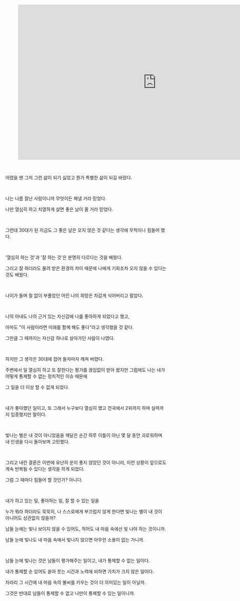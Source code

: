 <figure data-ke-type="video" data-ke-style="alignCenter" data-video-host="kakaotv" data-video-url="https://tv.kakao.com/v/448762242" data-video-thumbnail="https://scrap.kakaocdn.net/dn/X4lm0/hyWKGxCn7J/wLTaWBVnDQBZtbyUPdZup1/img.jpg?width=1920&amp;height=1080&amp;face=0_0_1920_1080,https://scrap.kakaocdn.net/dn/bjuleZ/hyWOp12RCD/EOKmrrnsO5XUyjqQaaNbMk/img.jpg?width=1920&amp;height=1080&amp;face=0_0_1920_1080" data-video-width="860" data-video-height="484" data-video-origin-width="860" data-video-origin-height="484" data-ke-mobilestyle="widthContent" data-video-play-service="daum_tistory" data-original-url="" data-video-title=""><iframe src="https://play-tv.kakao.com/embed/player/cliplink/448762242?service=daum_tistory" width="860" height="484" frameborder="0" allowfullscreen="true"></iframe>
<figcaption style="display: none;"></figcaption>
</figure>
<p data-ke-size="size16">&nbsp;</p>
<p data-ke-size="size16">어렸을 땐 그저 그런 삶이 되기 싫었고 뭔가 특별한 삶이 되길 바랐다.</p>
<p data-ke-size="size16">&nbsp;</p>
<p data-ke-size="size16">나는 나름 잘난 사람이니까 무엇이든 해낼 거라 믿었다.</p>
<p data-ke-size="size16">나만 열심히 하고 치열하게 살면 좋은 날이 올 거라 믿었다.</p>
<p data-ke-size="size16">&nbsp;</p>
<p data-ke-size="size16">그런데 30대가 된 지금도 그 좋은 날은 오지 않은 것 같다는 생각에 무척이나 힘들어 했다.</p>
<p data-ke-size="size16">&nbsp;</p>
<p data-ke-size="size16">'열심히 하는 것'과 '잘 하는 것'은 분명히 다르다는 것을 배웠다.</p>
<p data-ke-size="size16">그리고 잘 하더라도 물려 받은 환경의 차이 때문에 나에게 기회조차 오지 않을 수 있다는 것도 배웠다.</p>
<p data-ke-size="size16">&nbsp;</p>
<p data-ke-size="size16">나이가 들며 철 없이 부풀었던 어린 나의 희망은 차갑게 식어버리고 말았다.</p>
<p data-ke-size="size16">&nbsp;</p>
<p data-ke-size="size16">나의 아내도 나의 근거 있는 자신감에 나를 좋아하게 되었다고 했고,</p>
<p data-ke-size="size16">아마도 "이 사람이라면 미래를 함께 해도 좋다"라고 생각했을 것 같다.</p>
<p data-ke-size="size16">그만큼 그 때까지는 자신감 하나로 살아가던 사람이 나였다.</p>
<p data-ke-size="size16">&nbsp;</p>
<p data-ke-size="size16">하지만 그 생각은 30대에 접어 들자마자 깨져 버렸다.</p>
<p data-ke-size="size16">주변에서 일 열심히 하고 또 잘한다는 평가를 끊임없이 받아 왔지만 그럼에도 나는 내가 어떻게 통제할 수 없는 정치적인 이슈 때문에</p>
<p data-ke-size="size16">그 일을 더 이상 할 수 없게 되었다.</p>
<p data-ke-size="size16">&nbsp;</p>
<p data-ke-size="size16">내가 좋아했던 일이고, 또 그래서 누구보다 열심히 했고 전국에서 2위까지 하며 실력까지 입증했지만 말이다.</p>
<p data-ke-size="size16">&nbsp;</p>
<p data-ke-size="size16">빛나는 별은 내 것이 아니었음을 깨달은 순간 하루 이틀이 아닌 몇 달 동안 괴로워하며 내 인생을 다시 돌아보며 고민했다.</p>
<p data-ke-size="size16">&nbsp;</p>
<p data-ke-size="size16">그리고 내린 결론은 이번에 유난히 운이 좋지 않았던 것이 아니라, 이런 상황이 앞으로도 계속 반복될 수 있다는 생각을 하게 되었다.</p>
<p data-ke-size="size16">그럼 그 때마다 힘들어 할 것인가? 아니다.</p>
<p data-ke-size="size16">&nbsp;</p>
<p data-ke-size="size16">내가 하고 있는 일, 좋아하는 일, 잘 할 수 있는 일을</p>
<p data-ke-size="size16">누가 뭐라 하더라도 묵묵히, 나 스스로에게 부끄럽지 않게 한다면 빛나는 별이 내 것이 아니어도 상관없지 않을까?</p>
<p data-ke-size="size16">남들 눈에는 빛나 보이지 않을 수 있어도, 적어도 내 마음 속에선 빛 나야 하는 것이니까.</p>
<p data-ke-size="size16">남들 눈에 빛나도 내 마음 속에서 빛나지 않으면 아무런 소용이 없는 거니까.</p>
<p data-ke-size="size16">&nbsp;</p>
<p data-ke-size="size16">남들 눈에 빛나는 것은 남들이 평가해주는 일이고, 내가 통제할 수 없는 일이다.</p>
<p data-ke-size="size16">내가 통제할 순 있어도 쏟아 붓는 시간과 노력에 비하면 가치가 크지 않은 일이다.</p>
<p data-ke-size="size16">차라리 그 시간에 내 마음 속의 불씨를 키우는 것이 더 의미있는 일이 아닐까.</p>
<p data-ke-size="size16">그것은 반대로 남들이 통제할 수 없고 나만이 통제할 수 있는 일이니까.</p>